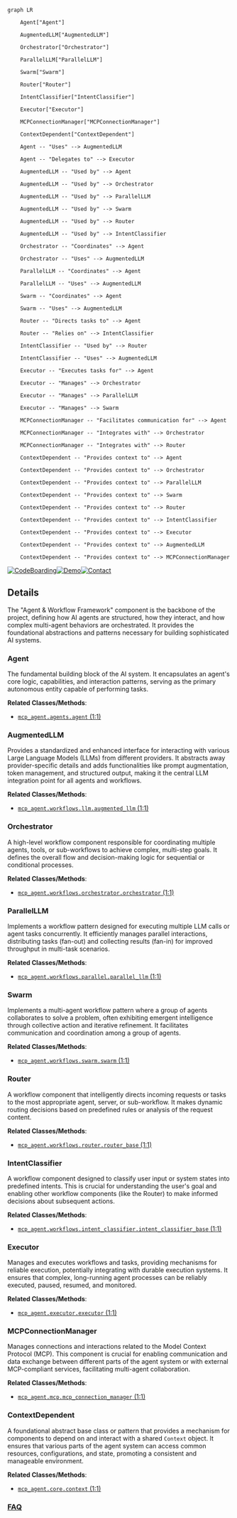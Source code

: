 ```mermaid

graph LR

    Agent["Agent"]

    AugmentedLLM["AugmentedLLM"]

    Orchestrator["Orchestrator"]

    ParallelLLM["ParallelLLM"]

    Swarm["Swarm"]

    Router["Router"]

    IntentClassifier["IntentClassifier"]

    Executor["Executor"]

    MCPConnectionManager["MCPConnectionManager"]

    ContextDependent["ContextDependent"]

    Agent -- "Uses" --> AugmentedLLM

    Agent -- "Delegates to" --> Executor

    AugmentedLLM -- "Used by" --> Agent

    AugmentedLLM -- "Used by" --> Orchestrator

    AugmentedLLM -- "Used by" --> ParallelLLM

    AugmentedLLM -- "Used by" --> Swarm

    AugmentedLLM -- "Used by" --> Router

    AugmentedLLM -- "Used by" --> IntentClassifier

    Orchestrator -- "Coordinates" --> Agent

    Orchestrator -- "Uses" --> AugmentedLLM

    ParallelLLM -- "Coordinates" --> Agent

    ParallelLLM -- "Uses" --> AugmentedLLM

    Swarm -- "Coordinates" --> Agent

    Swarm -- "Uses" --> AugmentedLLM

    Router -- "Directs tasks to" --> Agent

    Router -- "Relies on" --> IntentClassifier

    IntentClassifier -- "Used by" --> Router

    IntentClassifier -- "Uses" --> AugmentedLLM

    Executor -- "Executes tasks for" --> Agent

    Executor -- "Manages" --> Orchestrator

    Executor -- "Manages" --> ParallelLLM

    Executor -- "Manages" --> Swarm

    MCPConnectionManager -- "Facilitates communication for" --> Agent

    MCPConnectionManager -- "Integrates with" --> Orchestrator

    MCPConnectionManager -- "Integrates with" --> Router

    ContextDependent -- "Provides context to" --> Agent

    ContextDependent -- "Provides context to" --> Orchestrator

    ContextDependent -- "Provides context to" --> ParallelLLM

    ContextDependent -- "Provides context to" --> Swarm

    ContextDependent -- "Provides context to" --> Router

    ContextDependent -- "Provides context to" --> IntentClassifier

    ContextDependent -- "Provides context to" --> Executor

    ContextDependent -- "Provides context to" --> AugmentedLLM

    ContextDependent -- "Provides context to" --> MCPConnectionManager

```



[![CodeBoarding](https://img.shields.io/badge/Generated%20by-CodeBoarding-9cf?style=flat-square)](https://github.com/CodeBoarding/GeneratedOnBoardings)[![Demo](https://img.shields.io/badge/Try%20our-Demo-blue?style=flat-square)](https://www.codeboarding.org/demo)[![Contact](https://img.shields.io/badge/Contact%20us%20-%20contact@codeboarding.org-lightgrey?style=flat-square)](mailto:contact@codeboarding.org)



## Details



The "Agent & Workflow Framework" component is the backbone of the project, defining how AI agents are structured, how they interact, and how complex multi-agent behaviors are orchestrated. It provides the foundational abstractions and patterns necessary for building sophisticated AI systems.



### Agent

The fundamental building block of the AI system. It encapsulates an agent's core logic, capabilities, and interaction patterns, serving as the primary autonomous entity capable of performing tasks.





**Related Classes/Methods**:



- <a href="https://github.com/lastmile-ai/mcp-agent/blob/main/src/mcp_agent/agents/agent.py#L1-L1" target="_blank" rel="noopener noreferrer">`mcp_agent.agents.agent` (1:1)</a>





### AugmentedLLM

Provides a standardized and enhanced interface for interacting with various Large Language Models (LLMs) from different providers. It abstracts away provider-specific details and adds functionalities like prompt augmentation, token management, and structured output, making it the central LLM integration point for all agents and workflows.





**Related Classes/Methods**:



- <a href="https://github.com/lastmile-ai/mcp-agent/blob/main/src/mcp_agent/workflows/llm/augmented_llm.py#L1-L1" target="_blank" rel="noopener noreferrer">`mcp_agent.workflows.llm.augmented_llm` (1:1)</a>





### Orchestrator

A high-level workflow component responsible for coordinating multiple agents, tools, or sub-workflows to achieve complex, multi-step goals. It defines the overall flow and decision-making logic for sequential or conditional processes.





**Related Classes/Methods**:



- <a href="https://github.com/lastmile-ai/mcp-agent/blob/main/src/mcp_agent/workflows/orchestrator/orchestrator.py#L1-L1" target="_blank" rel="noopener noreferrer">`mcp_agent.workflows.orchestrator.orchestrator` (1:1)</a>





### ParallelLLM

Implements a workflow pattern designed for executing multiple LLM calls or agent tasks concurrently. It efficiently manages parallel interactions, distributing tasks (fan-out) and collecting results (fan-in) for improved throughput in multi-task scenarios.





**Related Classes/Methods**:



- <a href="https://github.com/lastmile-ai/mcp-agent/blob/main/src/mcp_agent/workflows/parallel/parallel_llm.py#L1-L1" target="_blank" rel="noopener noreferrer">`mcp_agent.workflows.parallel.parallel_llm` (1:1)</a>





### Swarm

Implements a multi-agent workflow pattern where a group of agents collaborates to solve a problem, often exhibiting emergent intelligence through collective action and iterative refinement. It facilitates communication and coordination among a group of agents.





**Related Classes/Methods**:



- <a href="https://github.com/lastmile-ai/mcp-agent/blob/main/src/mcp_agent/workflows/swarm/swarm.py#L1-L1" target="_blank" rel="noopener noreferrer">`mcp_agent.workflows.swarm.swarm` (1:1)</a>





### Router

A workflow component that intelligently directs incoming requests or tasks to the most appropriate agent, server, or sub-workflow. It makes dynamic routing decisions based on predefined rules or analysis of the request content.





**Related Classes/Methods**:



- <a href="https://github.com/lastmile-ai/mcp-agent/blob/main/src/mcp_agent/workflows/router/router_base.py#L1-L1" target="_blank" rel="noopener noreferrer">`mcp_agent.workflows.router.router_base` (1:1)</a>





### IntentClassifier

A workflow component designed to classify user input or system states into predefined intents. This is crucial for understanding the user's goal and enabling other workflow components (like the Router) to make informed decisions about subsequent actions.





**Related Classes/Methods**:



- <a href="https://github.com/lastmile-ai/mcp-agent/blob/main/src/mcp_agent/workflows/intent_classifier/intent_classifier_base.py#L1-L1" target="_blank" rel="noopener noreferrer">`mcp_agent.workflows.intent_classifier.intent_classifier_base` (1:1)</a>





### Executor

Manages and executes workflows and tasks, providing mechanisms for reliable execution, potentially integrating with durable execution systems. It ensures that complex, long-running agent processes can be reliably executed, paused, resumed, and monitored.





**Related Classes/Methods**:



- <a href="https://github.com/lastmile-ai/mcp-agent/blob/main/src/mcp_agent/executor/executor.py#L1-L1" target="_blank" rel="noopener noreferrer">`mcp_agent.executor.executor` (1:1)</a>





### MCPConnectionManager

Manages connections and interactions related to the Model Context Protocol (MCP). This component is crucial for enabling communication and data exchange between different parts of the agent system or with external MCP-compliant services, facilitating multi-agent collaboration.





**Related Classes/Methods**:



- <a href="https://github.com/lastmile-ai/mcp-agent/blob/main/src/mcp_agent/mcp/mcp_connection_manager.py#L1-L1" target="_blank" rel="noopener noreferrer">`mcp_agent.mcp.mcp_connection_manager` (1:1)</a>





### ContextDependent

A foundational abstract base class or pattern that provides a mechanism for components to depend on and interact with a shared `Context` object. It ensures that various parts of the agent system can access common resources, configurations, and state, promoting a consistent and manageable environment.





**Related Classes/Methods**:



- <a href="https://github.com/lastmile-ai/mcp-agent/blob/main/src/mcp_agent/core/context.py#L1-L1" target="_blank" rel="noopener noreferrer">`mcp_agent.core.context` (1:1)</a>









### [FAQ](https://github.com/CodeBoarding/GeneratedOnBoardings/tree/main?tab=readme-ov-file#faq)